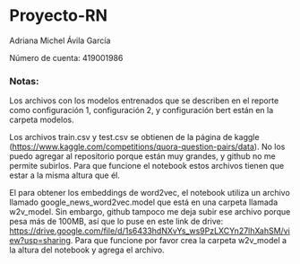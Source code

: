 # Proyecto-RN

Adriana Michel Ávila García

Número de cuenta: 419001986


### Notas:
Los archivos con los modelos entrenados que se describen en el reporte como configuración 1, configuración 2, y configuración bert están en la carpeta modelos.

Los archivos train.csv y test.csv se obtienen de la página de kaggle (https://www.kaggle.com/competitions/quora-question-pairs/data). No los puedo agregar al repositorio porque están muy grandes, y github no me permite subirlos. Para que funcione el notebook estos archivos tienen que estar a la misma altura que él.

El para obtener los embeddings de word2vec, el notebook utiliza un archivo llamado google_news_word2vec.model que está en una carpeta llamada w2v_model. Sin embargo, github tampoco me deja subir ese archivo porque pesa más de 100MB, así que lo puse en este link de drive:
https://drive.google.com/file/d/1s6433hdNXvYs_ws9PzLXCYn27lhXahSM/view?usp=sharing. Para que funcione por favor crea la carpeta w2v_model a la altura del notebook y agrega el archivo.
